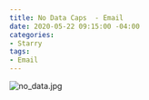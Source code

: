 ```yaml
---
title: No Data Caps  - Email
date: 2020-05-22 09:15:00 -04:00
categories:
- Starry
tags:
- Email
---
```


![no_data.jpg](/uploads/no_data.jpg)